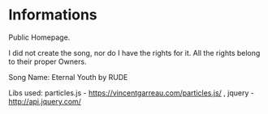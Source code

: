 # Informations

Public Homepage.

I did not create the song, nor do I have the rights for it. All the rights belong to their proper Owners.

Song Name: Eternal Youth by RUDE

Libs used: particles.js - https://vincentgarreau.com/particles.js/
            , jquery       - http://api.jquery.com/
